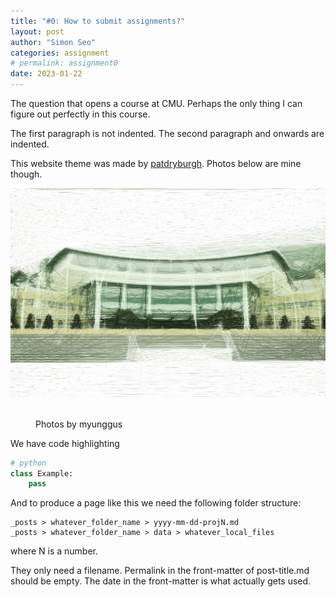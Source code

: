 ```yaml
---
title: "#0: How to submit assignments?"
layout: post
author: "Simon Seo"
categories: assignment
# permalink: assignment0
date: 2023-01-22
---
```


The question that opens a course at CMU. Perhaps the only thing I can figure out perfectly in this course. 

<!-- excerpt_separator -->

The first paragraph is not indented. The second paragraph and onwards are indented.

This website theme was made by [patdryburgh](https://patdryburgh.com/). Photos below are mine though.

![bezier curves](data/output_bezier_1850.jpg)
<figure>
  <img alt="" src="{{ site.baseurl }}/assets/images/DSC09736 output_rotatedrect_16.jpg" />
  <img alt="" src="{{ site.baseurl }}/assets/images/DSC09736.jpg" />
  <figcaption>
    Photos by myunggus
  </figcaption>
</figure>


We have code highlighting

```py
# python
class Example:
    pass
```

And to produce a page like this we need the following folder structure:

```
_posts > whatever_folder_name > yyyy-mm-dd-projN.md
_posts > whatever_folder_name > data > whatever_local_files
```
where N is a number.

They only need a filename.
Permalink in the front-matter of post-title.md should be empty.
The date in the front-matter is what actually gets used.
